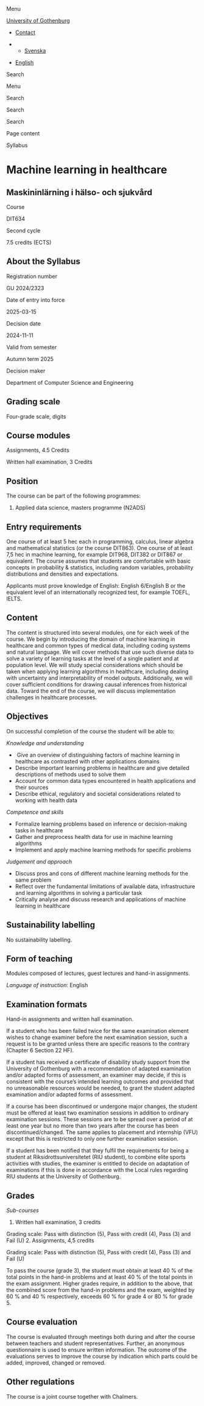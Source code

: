 Menu

[University of Gothenburg](https://www.gu.se/en)

- [Contact](https://www.gu.se/en/contact)

- - [Svenska](https://www.gu.se/studera/hitta-utbildning/maskininlarning-i-halso-och-sjukvard-dit634/kursplan/aff77a21-a7e7-11ef-8526-ed8750e24faf)
- [English](https://www.gu.se/en/study-gothenburg/machine-learning-in-healthcare-dit634/syllabus/aff77a21-a7e7-11ef-8526-ed8750e24faf)

Search


Menu


Search


Search

Search

Page content

Syllabus


# Machine learning in healthcare

## Maskininlärning i hälso- och sjukvård

Course


DIT634


Second cycle


7.5 credits (ECTS)


## About the Syllabus

Registration number


GU 2024/2323


Date of entry into force


2025-03-15


Decision date


2024-11-11


Valid from semester


Autumn term 2025


Decision maker


Department of Computer Science and Engineering


## Grading scale

Four-grade scale, digits


## Course modules

Assignments, 4.5 Credits


Written hall examination, 3 Credits


## Position

The course can be part of the following programmes:

1. Applied data science, masters programme (N2ADS)

## Entry requirements

One course of at least 5 hec each in programming, calculus, linear algebra and mathematical statistics (or the course DIT863). One course of at least 7,5 hec in machine learning, for example DIT968, DIT382 or DIT867 or equivalent. The course assumes that students are comfortable with basic concepts in probability & statistics, including random variables, probability distributions and densities and expectations.

Applicants must prove knowledge of English: English 6/English B or the equivalent level of an internationally recognized test, for example TOEFL, IELTS.

## Content

The content is structured into several modules, one for each week of the course. We begin by introducing the domain of machine learning in healthcare and common types of medical data, including coding systems and natural language. We will cover methods that use such diverse data to solve a variety of learning tasks at the level of a single patient and at population level. We will study special considerations which should be taken when applying learning algorithms in healthcare, including dealing with uncertainty and interpretability of model outputs. Additionally, we will cover sufficient conditions for drawing causal inferences from historical data. Toward the end of the course, we will discuss implementation challenges in healthcare processes.

## Objectives

On successful completion of the course the student will be able to:

_Knowledge and understanding_

-  Give an overview of distinguishing factors of machine learning in healthcare as contrasted with other applications domains
- Describe important learning problems in healthcare and give detailed descriptions of methods used to solve them
- Account for common data types encountered in health applications and their sources
- Describe ethical, regulatory and societal considerations related to working with health data

_Competence and skills_

- Formalize learning problems based on inference or decision-making tasks in healthcare
- Gather and preprocess health data for use in machine learning algorithms
- Implement and apply machine learning methods for specific problems

_Judgement and approach_

- Discuss pros and cons of different machine learning methods for the same problem
- Reflect over the fundamental limitations of available data, infrastructure and learning algorithms in solving a particular task
- Critically analyse and discuss research and applications of machine learning in healthcare

## Sustainability labelling

No sustainability labelling.


## Form of teaching

Modules composed of lectures, guest lectures and hand-in assignments.

_Language of instruction_: English

## Examination formats

Hand-in assignments and written hall examination.

If a student who has been failed twice for the same examination element wishes to change examiner before the next examination session, such a request is to be granted unless there are specific reasons to the contrary (Chapter 6 Section 22 HF).

If a student has received a certificate of disability study support from the University of Gothenburg with a recommendation of adapted examination and/or adapted forms of assessment, an examiner may decide, if this is consistent with the course’s intended learning outcomes and provided that no unreasonable resources would be needed, to grant the student adapted examination and/or adapted forms of assessment.

If a course has been discontinued or undergone major changes, the student must be offered at least two examination sessions in addition to ordinary examination sessions. These sessions are to be spread over a period of at least one year but no more than two years after the course has been discontinued/changed. The same applies to placement and internship (VFU) except that this is restricted to only one further examination session.

If a student has been notified that they fulfil the requirements for being a student at Riksidrottsuniversitetet (RIU student), to combine elite sports activities with studies, the examiner is entitled to decide on adaptation of examinations if this is done in accordance with the Local rules regarding RIU students at the University of Gothenburg.

## Grades

_Sub-courses_

1. Written hall examination, 3 credits


Grading scale: Pass with distinction (5), Pass with credit (4), Pass (3) and Fail (U)
2. Assignments, 4,5 credits


Grading scale: Pass with distinction (5), Pass with credit (4), Pass (3) and Fail (U)

To pass the course (grade 3), the student must obtain at least 40 % of the total points in the hand-in problems and at least 40 % of the total points in the exam assignment. Higher grades require, in addition to the above, that the combined score from the hand-in problems and the exam, weighted by 60 % and 40 % respectively, exceeds 60 % for grade 4 or 80 % for grade 5.

## Course evaluation

The course is evaluated through meetings both during and after the course between teachers and student representatives. Further, an anonymous questionnaire is used to ensure written information. The outcome of the evaluations serves to improve the course by indication which parts could be added, improved, changed or removed.

## Other regulations

The course is a joint course together with Chalmers.